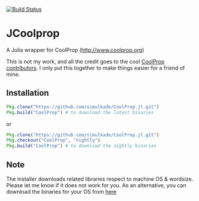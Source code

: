 [![Build Status](https://travis-ci.org/DANA-Laboratory/CoolProp.jl.svg?branch=master)](https://travis-ci.org/DANA-Laboratory/CoolProp.jl)

# JCoolprop
A Julia wrapper for CoolProp (http://www.coolprop.org)

This is not my work, and all the credit goes to the cool [CoolProp contributors](https://github.com/CoolProp/CoolProp/graphs/contributors). I only put this together to make things easier for a friend of mine.  

## Installation
```julia
Pkg.clone("https://github.com/simulkade/CoolProp.jl.git")
Pkg.build("CoolProp") # to download the latest binaries
```
or
```julia
Pkg.clone("https://github.com/simulkade/CoolProp.jl.git")
Pkg.checkout("CoolProp", "nightly")
Pkg.build("CoolProp") # to download the nightly binaries
```
## Note
The installer downloads related libraries respect to machine OS & wordsize. Please let me know if it does not work for you. As an alternative, you can download the binaries for your OS from [here](https://sourceforge.net/projects/coolprop/files/CoolProp/6.1.0/shared_library/)
